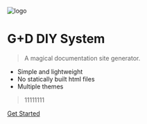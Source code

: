 ![logo]()

# G+D DIY System

> A magical documentation site generator.

- Simple and lightweight
- No statically built html files
- Multiple themes

> 11111111

[Get Started](/home/)
